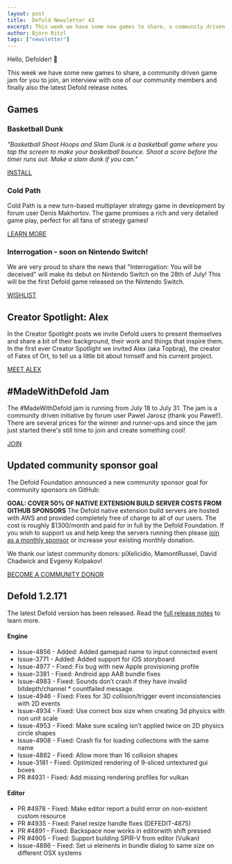 ```yaml
---
layout: post
title:  Defold Newsletter 43
excerpt: This week we have some new games to share, a community driven game jam for you to join, an interview with one of our community members and finally also the latest Defold release notes.
author: Björn Ritzl
tags: ["newsletter"]
---
```


Hello, Defolder! 👋

This week we have some new games to share, a community driven game jam for you to join, an interview with one of our community members and finally also the latest Defold release notes.

## Games
### Basketball Dunk
 _"Basketball Shoot Hoops and Slam Dunk is a basketball game where you tap the screen to make your basketball bounce. Shoot a score before the timer runs out. Make a slam dunk if you can."_

[INSTALL](https://play.google.com/store/apps/details?id=com.madelephantstudios.flappybasketball)

### Cold Path
Cold Path is a new turn-based multiplayer strategy game in development by forum user Denis Makhortov. The game promises a rich and very detailed game play, perfect for all fans of strategy games!

[LEARN MORE](https://forum.defold.com/t/cold-path-turn-based-multiplayer-strategy/65722)

### Interrogation - soon on Nintendo Switch!
We are very proud to share the news that "Interrogation: You will be deceived" will make its debut on Nintendo Switch on the 28th of July! This will be the first Defold game released on the Nintendo Switch.

[WISHLIST](https://www.nintendo.co.uk/Games/Nintendo-Switch-download-software/Interrogation-You-will-be-deceived-1810591.html)


## Creator Spotlight: Alex
In the Creator Spotlight posts we invite Defold users to present themselves and share a bit of their background, their work and things that inspire them. In the first ever Creator Spotlight we invited Alex (aka Topbraj), the creator of Fates of Ort, to tell us a little bit about himself and his current project.

[MEET ALEX](https://defold.com/2020/07/20/Creator-spotlight-Alex/)


## #MadeWithDefold Jam

The #MadeWithDefold jam is running from July 18 to July 31. The jam is a community driven initiative by forum user Pawel Jarosz (thank you Pawel!). There are several prices for the winner and runner-ups and since the jam just started there's still time to join and create something cool!

[JOIN](https://itch.io/jam/madewithdefold-jam)


## Updated community sponsor goal
The Defold Foundation announced a new community sponsor goal for community sponsors on GitHub:

**GOAL: COVER 50% OF NATIVE EXTENSION BUILD SERVER COSTS FROM GITHUB SPONSORS**
The Defold native extension build servers are hosted with AWS and provided completely free of charge to all of our users. The cost is roughly $1300/month and paid for in full by the Defold Foundation. If you wish to support us and help keep the servers running then please [join as a monthly sponsor](https://github.com/sponsors/defold) or increase your existing monthly donation.

We thank our latest community donors: piXelicidio, MamontRussel, David Chadwick and Evgeniy Kolpakov!

[BECOME A COMMUNITY DONOR](https://defold.com/community-donations/)


## Defold 1.2.171

The latest Defold version has been released. Read the [full release notes](https://forum.defold.com/t/defold-1-2-171-has-been-released/65837) to learn more.

#### Engine
* Issue-4856 - Added: Added gamepad name to input connected event
* Issue-3771 - Added: Added support for iOS storyboard
* Issue-4977 - Fixed: Fix bug with new Apple provisioning profile
* Issue-3381 - Fixed: Android app AAB bundle fixes
* Issue-4983 - Fixed: Sounds don’t crash if they have invalid bitdepth/channel * countfailed message.
* Issue-4946 - Fixed: Fixes for 3D collision/trigger event inconsistencies with 2D events
* Issue-4934 - Fixed: Use correct box size when creating 3d physics with non unit scale
* Issue-4953 - Fixed: Make sure scaling isn’t applied twice on 2D physics circle shapes
* Issue-4908 - Fixed: Crash fix for loading collections with the same name
* Issue-4882 - Fixed: Allow more than 16 collision shapes
* Issue-3181 - Fixed: Optimized rendering of 9-sliced untextured gui boxes
* PR #4931 - Fixed: Add missing rendering profiles for vulkan

#### Editor
* PR #4978 - Fixed: Make editor report a build error on non-existent custom resource
* PR #4935 - Fixed: Panel resize handle fixes (DEFEDIT-4875)
* PR #4891 - Fixed: Backspace now works in editorwith shift pressed
* PR #4905 - Fixed: Support building SPIR-V from editor (Vulkan)
* Issue-4886 - Fixed: Set ui elements in bundle dialog to same size on different OSX systems
